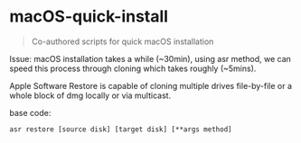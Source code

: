 # macOS-quick-install
> Co-authored scripts for quick macOS installation

Issue: macOS installation takes a while (~30min), using asr method, we can speed this process through cloning which takes roughly (~5mins).

Apple Software Restore is capable of cloning multiple drives file-by-file or a whole block of dmg locally or via multicast.

base code:

```
asr restore [source disk] [target disk] [**args method]
```


